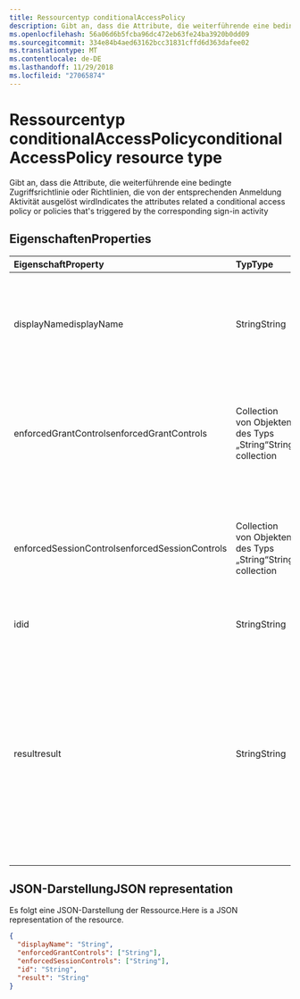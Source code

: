 ```yaml
---
title: Ressourcentyp conditionalAccessPolicy
description: Gibt an, dass die Attribute, die weiterführende eine bedingte Zugriffsrichtlinie oder Richtlinien, die von der entsprechenden Anmeldung Aktivität ausgelöst wird
ms.openlocfilehash: 56a06d6b5fcba96dc472eb63fe24ba3920b0dd09
ms.sourcegitcommit: 334e84b4aed63162bcc31831cffd6d363dafee02
ms.translationtype: MT
ms.contentlocale: de-DE
ms.lasthandoff: 11/29/2018
ms.locfileid: "27065874"
---
```

# <a name="conditionalaccesspolicy-resource-type"></a><span data-ttu-id="ea6b6-103">Ressourcentyp conditionalAccessPolicy</span><span class="sxs-lookup"><span data-stu-id="ea6b6-103">conditionalAccessPolicy resource type</span></span>
<span data-ttu-id="ea6b6-104">Gibt an, dass die Attribute, die weiterführende eine bedingte Zugriffsrichtlinie oder Richtlinien, die von der entsprechenden Anmeldung Aktivität ausgelöst wird</span><span class="sxs-lookup"><span data-stu-id="ea6b6-104">Indicates the attributes related a conditional access policy or policies that's triggered by the corresponding sign-in activity</span></span>



## <a name="properties"></a><span data-ttu-id="ea6b6-105">Eigenschaften</span><span class="sxs-lookup"><span data-stu-id="ea6b6-105">Properties</span></span>
| <span data-ttu-id="ea6b6-106">Eigenschaft</span><span class="sxs-lookup"><span data-stu-id="ea6b6-106">Property</span></span>     | <span data-ttu-id="ea6b6-107">Typ</span><span class="sxs-lookup"><span data-stu-id="ea6b6-107">Type</span></span>   |<span data-ttu-id="ea6b6-108">Beschreibung</span><span class="sxs-lookup"><span data-stu-id="ea6b6-108">Description</span></span>|
|:---------------|:--------|:----------|
|<span data-ttu-id="ea6b6-109">displayName</span><span class="sxs-lookup"><span data-stu-id="ea6b6-109">displayName</span></span>|<span data-ttu-id="ea6b6-110">String</span><span class="sxs-lookup"><span data-stu-id="ea6b6-110">String</span></span>|<span data-ttu-id="ea6b6-111">Verweist auf den Namen der Richtlinie bedingten Zugriff (Beispiel: "Mehrstufiger Authentifizierung das für Vertriebs erfordern").</span><span class="sxs-lookup"><span data-stu-id="ea6b6-111">Refers to the Name of the conditional access policy (example: “Require MFA for Salesforce”).</span></span>|
|<span data-ttu-id="ea6b6-112">enforcedGrantControls</span><span class="sxs-lookup"><span data-stu-id="ea6b6-112">enforcedGrantControls</span></span>|<span data-ttu-id="ea6b6-113">Collection von Objekten des Typs „String“</span><span class="sxs-lookup"><span data-stu-id="ea6b6-113">String collection</span></span>|<span data-ttu-id="ea6b6-114">Bezieht sich auf die Grant-Steuerelemente, die durch die bedingte Zugriffsrichtlinie erzwungen (Beispiel: "Erfordern Multi-Factor Authentication").</span><span class="sxs-lookup"><span data-stu-id="ea6b6-114">Refers to the grant controls enforced by the conditional access policy (example: “Require multi-factor authentication”).</span></span>|
|<span data-ttu-id="ea6b6-115">enforcedSessionControls</span><span class="sxs-lookup"><span data-stu-id="ea6b6-115">enforcedSessionControls</span></span>|<span data-ttu-id="ea6b6-116">Collection von Objekten des Typs „String“</span><span class="sxs-lookup"><span data-stu-id="ea6b6-116">String collection</span></span>|<span data-ttu-id="ea6b6-117">Bezieht sich auf die Sitzung-Steuerelemente, die durch die bedingte Zugriffsrichtlinie erzwungen (Beispiel: "Erfordern app erzwungen Steuerelemente").</span><span class="sxs-lookup"><span data-stu-id="ea6b6-117">Refers to the session controls enforced by the conditional access policy (example: “Require app enforced controls”).</span></span>|
|<span data-ttu-id="ea6b6-118">id</span><span class="sxs-lookup"><span data-stu-id="ea6b6-118">id</span></span>|<span data-ttu-id="ea6b6-119">String</span><span class="sxs-lookup"><span data-stu-id="ea6b6-119">String</span></span>|<span data-ttu-id="ea6b6-120">Eindeutige GUID bedingte-Richtlinie</span><span class="sxs-lookup"><span data-stu-id="ea6b6-120">Unique GUID of the conditional access policy</span></span>|
|<span data-ttu-id="ea6b6-121">result</span><span class="sxs-lookup"><span data-stu-id="ea6b6-121">result</span></span>|<span data-ttu-id="ea6b6-122">String</span><span class="sxs-lookup"><span data-stu-id="ea6b6-122">String</span></span>| <span data-ttu-id="ea6b6-123">Gibt das Ergebnis der Zertifizierungsstellenrichtlinie, die ausgelöst wurde. Mögliche Werte sind:</span><span class="sxs-lookup"><span data-stu-id="ea6b6-123">Indicates the result of the CA policy that was triggered.Possible values are:</span></span><br/> `success` <br/> `failure` <br/> <span data-ttu-id="ea6b6-124">`notApplied`-Richtlinie wird nicht angewendet, da Drahtloszugriff nicht erfüllt wurden.</span><span class="sxs-lookup"><span data-stu-id="ea6b6-124">`notApplied` - Policy isn't applied because policy conditions were not met.</span></span> <br/> <span data-ttu-id="ea6b6-125">`notEnabled`-Dies ist aufgrund der Richtlinie in deaktiviertem Zustand.</span><span class="sxs-lookup"><span data-stu-id="ea6b6-125">`notEnabled` - This is due to the policy in disabled state.</span></span>|

## <a name="json-representation"></a><span data-ttu-id="ea6b6-126">JSON-Darstellung</span><span class="sxs-lookup"><span data-stu-id="ea6b6-126">JSON representation</span></span>

<span data-ttu-id="ea6b6-127">Es folgt eine JSON-Darstellung der Ressource.</span><span class="sxs-lookup"><span data-stu-id="ea6b6-127">Here is a JSON representation of the resource.</span></span>

<!-- {
  "blockType": "resource",
  "optionalProperties": [

  ],
  "@odata.type": "microsoft.graph.conditionalAccessPolicy"
}-->

```json
{
  "displayName": "String",
  "enforcedGrantControls": ["String"],
  "enforcedSessionControls": ["String"],
  "id": "String",
  "result": "String"
}

```

<!-- uuid: 8fcb5dbc-d5aa-4681-8e31-b001d5168d79
2015-10-25 14:57:30 UTC -->
<!-- {
  "type": "#page.annotation",
  "description": "conditionalAccessPolicy resource",
  "keywords": "",
  "section": "documentation",
  "tocPath": ""
}-->